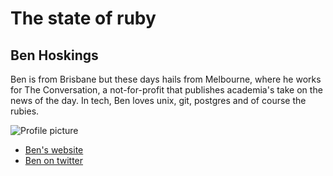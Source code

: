 # The state of ruby


## Ben Hoskings

Ben is from Brisbane but these days hails from Melbourne, where he works for The Conversation, a not-for-profit that publishes academia's take on the news of the day. In tech, Ben loves unix, git, postgres and of course the rubies.

![Profile picture](https://raw.github.com/benhoskings/rubyconfau-2013-cfp/master/ben_hoskings-nil_considered_harmful_sometimes/profile_picture.jpg)

- [Ben's website](http://benhoskin.gs)
- [Ben on twitter](https://twitter.com/ben_h)
